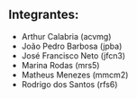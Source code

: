 ## Integrantes:

- Arthur Calabria (acvmg)
- João Pedro Barbosa (jpba)
- José Francisco Neto (jfcn3)
- Marina Rodas (mrs5)
- Matheus Menezes (mmcm2)
- Rodrigo dos Santos (rfs6)
